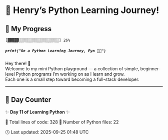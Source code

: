# 🐍 Henry’s Python Learning Journey!

## 📅 My Progress

```diff
[▓▓▓▓▓░░░░░░░░░░░░░░░░░░] 26%
```

##### `print("On a Python Learning Journey, Eyo ✌🏾")`

Hey there! 👋  
Welcome to my mini Python playground — a collection of simple, beginner-level Python programs I’m working on as I learn and grow.  
Each one is a small step toward becoming a full-stack developer.

---

## 📆 Day Counter

✨ **Day 11 of Learning Python** ✨

<!-- STATS:START -->
📄 Total lines of code: 328
🐍 Number of Python files: 22
<!-- STATS:END -->

<!-- UPDATED:START -->
🕒 Last updated: 2025-09-25 01:48 UTC
<!-- UPDATED:END -->
